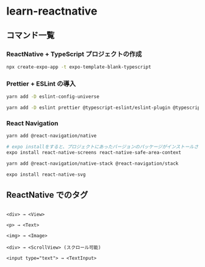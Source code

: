 # learn-reactnative

## コマンド一覧

### ReactNative + TypeScript プロジェクトの作成

```bash
npx create-expo-app -t expo-template-blank-typescript
```

### Prettier + ESLint の導入

```bash
yarn add -D eslint-config-universe

yarn add -D eslint prettier @typescript-eslint/eslint-plugin @typescript-eslint/parser
```

### React Navigation

```bash
yarn add @react-navigation/native

# expo installをすると、プロジェクトにあったバージョンのパッケージがインストールされる
expo install react-native-screens react-native-safe-area-context

yarn add @react-navigation/native-stack @react-navigation/stack

expo install react-native-svg
```

## ReactNative でのタグ

```tsx

<div> → <View>

<p> → <Text>

<img> → <Image>

<div> → <ScrollView> (スクロール可能)

<input type="text"> → <TextInput>

```
